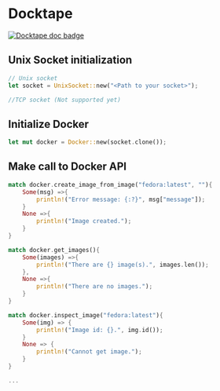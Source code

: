# Docktape
[![Docktape doc badge](https://docs.rs/docktape/badge.svg)](https://docs.rs/docktape/)

## Unix Socket initialization
```rust
// Unix socket
let socket = UnixSocket::new("<Path to your socket>");

//TCP socket (Not supported yet)
```

## Initialize Docker
```rust
let mut docker = Docker::new(socket.clone());
```

## Make call to Docker API
```rust
match docker.create_image_from_image("fedora:latest", ""){
    Some(msg) =>{
        println!("Error message: {:?}", msg["message"]);
    }
    None =>{
        println!("Image created.");
    }
}

match docker.get_images(){
    Some(images) =>{
        println!("There are {} image(s).", images.len());
    },
    None =>{
        println!("There are no images.");
    }
}

match docker.inspect_image("fedora:latest"){
    Some(img) => {
        println!("Image id: {}.", img.id());
    }
    None => {
        println!("Cannot get image.");
    }
}

...
```

